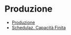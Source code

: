 # Produzione
- [Produzione](Sorgenti/DOC_VIS/TA/B£A/P5.md)
- [Schedulaz. Capacità Finita](Sorgenti/DOC_VIS/TA/B£A/S5.md)
